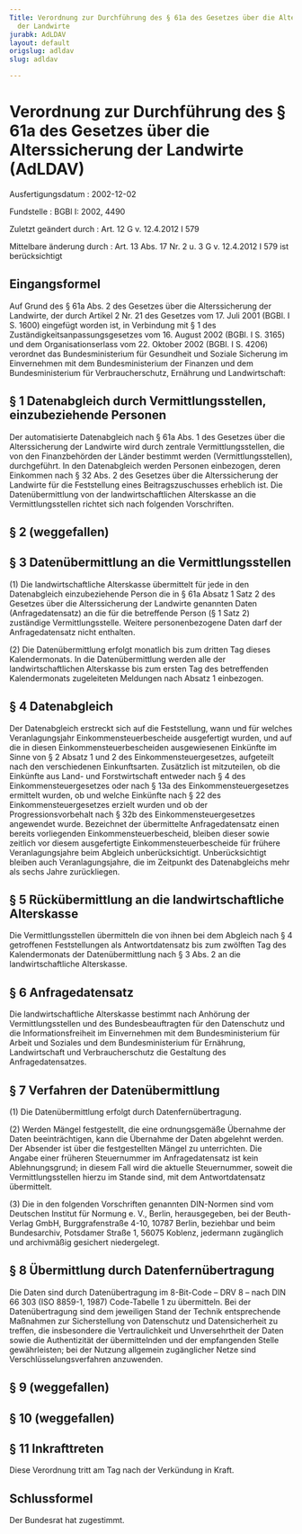 ```yaml
---
Title: Verordnung zur Durchführung des § 61a des Gesetzes über die Alterssicherung
  der Landwirte
jurabk: AdLDAV
layout: default
origslug: adldav
slug: adldav

---
```


# Verordnung zur Durchführung des § 61a des Gesetzes über die Alterssicherung der Landwirte (AdLDAV)

Ausfertigungsdatum
:   2002-12-02

Fundstelle
:   BGBl I: 2002, 4490

Zuletzt geändert durch
:   Art. 12 G v. 12.4.2012 I 579

Mittelbare änderung durch
:   Art. 13 Abs. 17 Nr. 2 u. 3 G v. 12.4.2012 I 579 ist berücksichtigt


## Eingangsformel

Auf Grund des § 61a Abs. 2 des Gesetzes über die Alterssicherung der
Landwirte, der durch Artikel 2 Nr. 21 des Gesetzes vom 17. Juli 2001
(BGBl. I S. 1600) eingefügt worden ist, in Verbindung mit § 1 des
Zuständigkeitsanpassungsgesetzes vom 16. August 2002 (BGBl. I S. 3165)
und dem Organisationserlass vom 22. Oktober 2002 (BGBl. I S. 4206)
verordnet das Bundesministerium für Gesundheit und Soziale Sicherung
im Einvernehmen mit dem Bundesministerium der Finanzen und dem
Bundesministerium für Verbraucherschutz, Ernährung und Landwirtschaft:


## § 1 Datenabgleich durch Vermittlungsstellen, einzubeziehende Personen

Der automatisierte Datenabgleich nach § 61a Abs. 1 des Gesetzes über
die Alterssicherung der Landwirte wird durch zentrale
Vermittlungsstellen, die von den Finanzbehörden der Länder bestimmt
werden (Vermittlungsstellen), durchgeführt. In den Datenabgleich
werden Personen einbezogen, deren Einkommen nach § 32 Abs. 2 des
Gesetzes über die Alterssicherung der Landwirte für die Feststellung
eines Beitragszuschusses erheblich ist. Die Datenübermittlung von der
landwirtschaftlichen Alterskasse an die Vermittlungsstellen richtet
sich nach folgenden Vorschriften.


## § 2 (weggefallen)



## § 3 Datenübermittlung an die Vermittlungsstellen

(1) Die landwirtschaftliche Alterskasse übermittelt für jede in den
Datenabgleich einzubeziehende Person die in § 61a Absatz 1 Satz 2 des
Gesetzes über die Alterssicherung der Landwirte genannten Daten
(Anfragedatensatz) an die für die betreffende Person (§ 1 Satz 2)
zuständige Vermittlungsstelle. Weitere personenbezogene Daten darf der
Anfragedatensatz nicht enthalten.

(2) Die Datenübermittlung erfolgt monatlich bis zum dritten Tag dieses
Kalendermonats. In die Datenübermittlung werden alle der
landwirtschaftlichen Alterskasse bis zum ersten Tag des betreffenden
Kalendermonats zugeleiteten Meldungen nach Absatz 1 einbezogen.


## § 4 Datenabgleich

Der Datenabgleich erstreckt sich auf die Feststellung, wann und für
welches Veranlagungsjahr Einkommensteuerbescheide ausgefertigt wurden,
und auf die in diesen Einkommensteuerbescheiden ausgewiesenen
Einkünfte im Sinne von § 2 Absatz 1 und 2 des Einkommensteuergesetzes,
aufgeteilt nach den verschiedenen Einkunftsarten. Zusätzlich ist
mitzuteilen, ob die Einkünfte aus Land- und Forstwirtschaft entweder
nach § 4 des Einkommensteuergesetzes oder nach § 13a des
Einkommensteuergesetzes ermittelt wurden, ob und welche Einkünfte nach
§ 22 des Einkommensteuergesetzes erzielt wurden und ob der
Progressionsvorbehalt nach § 32b des Einkommensteuergesetzes
angewendet wurde. Bezeichnet der übermittelte Anfragedatensatz einen
bereits vorliegenden Einkommensteuerbescheid, bleiben dieser sowie
zeitlich vor diesem ausgefertigte Einkommensteuerbescheide für frühere
Veranlagungsjahre beim Abgleich unberücksichtigt. Unberücksichtigt
bleiben auch Veranlagungsjahre, die im Zeitpunkt des Datenabgleichs
mehr als sechs Jahre zurückliegen.


## § 5 Rückübermittlung an die landwirtschaftliche Alterskasse

Die Vermittlungsstellen übermitteln die von ihnen bei dem Abgleich
nach § 4 getroffenen Feststellungen als Antwortdatensatz bis zum
zwölften Tag des Kalendermonats der Datenübermittlung nach § 3 Abs. 2
an die landwirtschaftliche Alterskasse.


## § 6 Anfragedatensatz

Die landwirtschaftliche Alterskasse bestimmt nach Anhörung der
Vermittlungsstellen und des Bundesbeauftragten für den Datenschutz und
die Informationsfreiheit im Einvernehmen mit dem Bundesministerium für
Arbeit und Soziales und dem Bundesministerium für Ernährung,
Landwirtschaft und Verbraucherschutz die Gestaltung des
Anfragedatensatzes.


## § 7 Verfahren der Datenübermittlung

(1) Die Datenübermittlung erfolgt durch Datenfernübertragung.

(2) Werden Mängel festgestellt, die eine ordnungsgemäße Übernahme der
Daten beeinträchtigen, kann die Übernahme der Daten abgelehnt werden.
Der Absender ist über die festgestellten Mängel zu unterrichten. Die
Angabe einer früheren Steuernummer im Anfragedatensatz ist kein
Ablehnungsgrund; in diesem Fall wird die aktuelle Steuernummer, soweit
die Vermittlungsstellen hierzu im Stande sind, mit dem
Antwortdatensatz übermittelt.

(3) Die in den folgenden Vorschriften genannten DIN-Normen sind vom
Deutschen Institut für Normung e. V., Berlin, herausgegeben, bei der
Beuth-Verlag GmbH, Burggrafenstraße 4-10, 10787 Berlin, beziehbar und
beim Bundesarchiv, Potsdamer Straße 1, 56075 Koblenz, jedermann
zugänglich und archivmäßig gesichert niedergelegt.


## § 8 Übermittlung durch Datenfernübertragung

Die Daten sind durch Datenübertragung im 8-Bit-Code – DRV 8 – nach DIN
66 303 (ISO 8859-1, 1987) Code-Tabelle 1 zu übermitteln. Bei der
Datenübertragung sind dem jeweiligen Stand der Technik entsprechende
Maßnahmen zur Sicherstellung von Datenschutz und Datensicherheit zu
treffen, die insbesondere die Vertraulichkeit und Unversehrtheit der
Daten sowie die Authentizität der übermittelnden und der empfangenden
Stelle gewährleisten; bei der Nutzung allgemein zugänglicher Netze
sind Verschlüsselungsverfahren anzuwenden.


## § 9 (weggefallen)



## § 10 (weggefallen)



## § 11 Inkrafttreten

Diese Verordnung tritt am Tag nach der Verkündung in Kraft.


## Schlussformel

Der Bundesrat hat zugestimmt.

